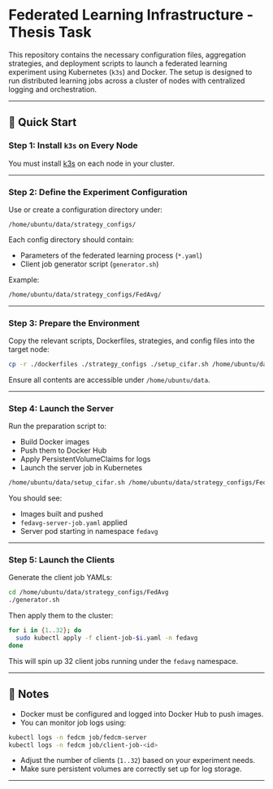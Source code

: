 # Federated Learning Infrastructure - Thesis Task

This repository contains the necessary configuration files, aggregation strategies, and deployment scripts to launch a federated learning experiment using Kubernetes (`k3s`) and Docker. The setup is designed to run distributed learning jobs across a cluster of nodes with centralized logging and orchestration.

---

## 🚀 Quick Start

### Step 1: Install `k3s` on Every Node

You must install [k3s](https://k3s.io/) on each node in your cluster.

---

### Step 2: Define the Experiment Configuration

Use or create a configuration directory under:

```
/home/ubuntu/data/strategy_configs/
```

Each config directory should contain:
- Parameters of the federated learning process (`*.yaml`)
- Client job generator script (`generator.sh`)

Example:
```bash
/home/ubuntu/data/strategy_configs/FedAvg/
```

---

### Step 3: Prepare the Environment

Copy the relevant scripts, Dockerfiles, strategies, and config files into the target node:

```bash
cp -r ./dockerfiles ./strategy_configs ./setup_cifar.sh /home/ubuntu/data/
```

Ensure all contents are accessible under `/home/ubuntu/data`.

---

### Step 4: Launch the Server

Run the preparation script to:
- Build Docker images
- Push them to Docker Hub
- Apply PersistentVolumeClaims for logs
- Launch the server job in Kubernetes

```bash
/home/ubuntu/data/setup_cifar.sh /home/ubuntu/data/strategy_configs/FedAvg fedavg
```

You should see:
- Images built and pushed
- `fedavg-server-job.yaml` applied
- Server pod starting in namespace `fedavg`

---

### Step 5: Launch the Clients

Generate the client job YAMLs:

```bash
cd /home/ubuntu/data/strategy_configs/FedAvg
./generator.sh
```

Then apply them to the cluster:

```bash
for i in {1..32}; do
  sudo kubectl apply -f client-job-$i.yaml -n fedavg
done
```

This will spin up 32 client jobs running under the `fedavg` namespace.

---

## 📝 Notes

- Docker must be configured and logged into Docker Hub to push images.
- You can monitor job logs using:

```bash
kubectl logs -n fedcm job/fedcm-server
kubectl logs -n fedcm job/client-job-<id>
```

- Adjust the number of clients (`1..32`) based on your experiment needs.
- Make sure persistent volumes are correctly set up for log storage.

---

